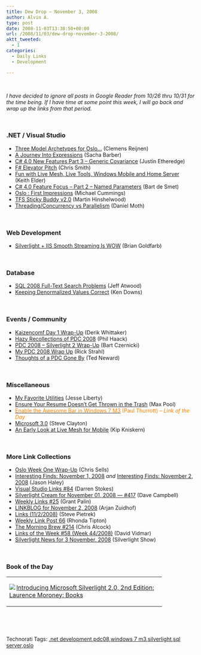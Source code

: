 ```yaml
---
title: Dew Drop – November 3, 2008
author: Alvin A.
type: post
date: 2008-11-03T13:38:50+00:00
url: /2008/11/03/dew-drop-november-3-2008/
aktt_tweeted:
  - 1
categories:
  - Daily Links
  - Development

---
```

&#160;

_I have decided to ignore all posts in Google Reader from 10/26 thru 10/31 for the time being. If I have time at some point this week, I will go back and wrap up the links from that period._

&#160;

### .NET / Visual Studio

  * <a target="_blank" href="http://www.clemensreijnen.nl/post/2008/11/Three-Model-Archetypes-for-Oslohellip%3b.aspx">Three Model Archetypes for Oslo&#8230;</a> (Clemens Reijnen)
  * <a target="_blank" href="http://sachabarber.net/?p=361">A Journey Into Expressions</a> (Sacha Barber)
  * <a target="_blank" href="http://www.codethinked.com/post/2008/10/31/C-40-New-Features-Part-3-Generic-Covariance.aspx">C# 4.0 New Features Part 3 &#8211; Generic Covariance</a> (Justin Etheredge)
  * <a target="_blank" href="http://blogs.msdn.com/chrsmith/archive/2008/11/01/f-elevator-pitch.aspx">F# Elevator Pitch</a> (Chris Smith)
  * <a target="_blank" href="http://keithelder.net/blog/archive/2008/11/01/Fun-with-Live-Mesh-Live-Tools-Windows-Mobile-and-Home.aspx">Fun with Live Mesh, Live Tools, Windows Mobile and Home Server</a> (Keith Elder)
  * <a target="_blank" href="http://bartdesmet.net/blogs/bart/archive/2008/11/01/c-4-0-feature-focus-part-2-named-parameters.aspx">C# 4.0 Feature Focus &#8211; Part 2 &#8211; Named Parameters</a> (Bart de Smet)
  * <a target="_blank" href="http://geekswithblogs.net/Mathoms/archive/2008/11/01/oslo--first-impressions.aspx">Oslo : First Impressions</a> (Michael Cummings)
  * <a target="_blank" href="http://blog.hinshelwood.com/archive/2008/11/03/tfs-sticky-buddy-v2.0.aspx">TFS Sticky Buddy v2.0</a> (Martin Hinshelwood)
  * <a target="_blank" href="http://www.danielmoth.com/Blog/2008/11/threadingconcurrency-vs-parallelism.html">Threading/Concurrency vs Parallelism</a> (Daniel Moth)

&#160;

### Web Development

  * <a target="_blank" href="http://blogs.msdn.com/bgold/archive/2008/11/01/silverlight-iis-smooth-streaming-is-wow.aspx">Silverlight + IIS Smooth Streaming Is WOW</a> (Brian Goldfarb)

&#160;

### Database

  * <a target="_blank" href="http://blog.stackoverflow.com/2008/11/sql-2008-full-text-search-problems/">SQL 2008 Full-Text Search Problems</a> (Jeff Atwood)
  * <a target="_blank" href="http://database-programmer.blogspot.com/2008/11/keeping-denormalized-values-correct.html">Keeping Denormalized Values Correct</a> (Ken Downs)

&#160;

### Events / Community

  * <a target="_blank" href="http://devlicio.us/blogs/derik_whittaker/archive/2008/11/01/kaizenconf-day-1-wrap-up.aspx">Kaizencomf Day 1 Wrap-Up</a> (Derik Whittaker)
  * <a target="_blank" href="http://haacked.com/archive/2008/11/01/pdc2008.aspx">Hazy Recollections of PDC 2008</a> (Phil Haack)
  * <a target="_blank" href="http://silverlighthack.com/post/2008/10/29/PDC-2008-Silverlight-2-WrapUp.aspx">PDC 2008 &#8211; Silverlight 2 Wrap-Up</a> (Bart Czernicki)
  * <a target="_blank" href="http://west-wind.com/weblog/posts/529598.aspx">My PDC 2008 Wrap Up</a> (Rick Strahl)
  * <a target="_blank" href="http://dotnet.dzone.com/news/thoughts-a-pdc-2008-gone-by">Thoughts of a PDC Gone By</a> (Ted Neward)

&#160;

### Miscellaneous

  * <a target="_blank" href="http://silverlight.net/blogs/jesseliberty/archive/2008/11/02/my-favorite-utilities.aspx">My Favorite Utilities</a> (Jesse Liberty)
  * <a target="_blank" href="http://www.codesqueeze.com/ensure-your-resume-doesnt-get-thrown-in-the-trash/">Ensure Your Resume Doesn&#8217;t Get Thrown in the Trash</a> (Max Pool)
  * <a target="_blank" href="http://community.winsupersite.com/blogs/paul/archive/2008/11/02/enable-the-awesome-bar-in-windows-7-m3.aspx"><font color="#ff8000">Enable the Awesome Bar in Windows 7 M3</font></a> <font color="#ff8000">(Paul Thurrott) <em>– Link of the Day</em></font>
  * <a target="_blank" href="http://blogs.msdn.com/stevecla01/archive/2008/11/02/microsoft-3-0.aspx">Microsoft 3.0</a> (Steve Clayton)
  * <a target="_blank" href="http://feedproxy.google.com/~r/liveside/~3/vAmNsEseDzs/an-early-look-at-live-mesh-for-mobile.aspx">An Early Look at Live Mesh for Mobile</a> (Kip Kniskern)

&#160;

### More Link Collections

  * <a target="_blank" href="http://www.sellsbrothers.com/news/showTopic.aspx?ixTopic=2197">Oslo Week One Wrap-Up</a> (Chris Sells)
  * <a target="_blank" href="http://jasonhaley.com/blog/archive/2008/11/01/142438.aspx">Interesting Finds: November 1, 2008</a>&#160;_and_&#160;<a target="_blank" href="http://jasonhaley.com/blog/archive/2008/11/02/142440.aspx">Interesting Finds: November 2, 2008</a> (Jason Haley)
  * <a target="_blank" href="http://visualstudiohacks.com/blog/visual-studio-links-84/">Visual Studio Links #84</a> (Darren Stokes)
  * <a target="_blank" href="http://geekswithblogs.net/WynApseTechnicalMusings/archive/2008/11/01/126490.aspx">Silverlight Cream for November 01, 2008 &#8212; #417</a> (Dave Campbell)
  * <a target="_blank" href="http://grantpalin.com/2008/11/02/weekly-links-25/">Weekly Links #25</a> (Grant Palin)
  * <a target="_blank" href="http://www.arjansworld.com/2008/11/02/linkblog-for-november-2-2008/">LINKBLOG for November 2, 2008</a> (Arjan Zuidhof)
  * <a target="_blank" href="http://spietrek.blogspot.com/2008/11/links-1122008.html">Links (11/2/2008)</a> (Steve Pietrek)
  * <a target="_blank" href="http://rtipton.wordpress.com/2008/11/02/weekly-link-post-66/">Weekly Link Post 66</a> (Rhonda Tipton)
  * <a target="_blank" href="http://blog.cwa.me.uk/2008/11/03/the-morning-brew-214/">The Morning Brew #214</a> (Chris Alcock)
  * <a target="_blank" href="http://vidmar.net/weblog/archive/2008/11/03/links-of-the-week-58week-442008.aspx">Links of the Week #58 (Week 44/2008)</a> (David Vidmar)
  * <a target="_blank" href="http://www.silverlightshow.net/news/Silverlight-News-for-3-November-2008.aspx">Silverlight News for 3 November, 2008</a> (Silverlight Show)

&#160;

### Book of the Day

<div style="padding-bottom: 0px; margin: 0px; padding-left: 0px; padding-right: 0px; display: inline; float: none; padding-top: 0px" id="scid:7dc1bd33-94bd-46fd-a20b-0131235bcd47:3961ef2f-f4f4-4b86-8b61-62d771688630" class="wlWriterEditableSmartContent">
  <table cellspacing="0" cellpadding="2" width="400" border="0" unselectable="on">
    <tr>
      <td valign="top" width="400">
        <p>
          <a title="Introducing Microsoft Silverlight 2.0, 2nd Edition: Laurence Moroney: Books" href="http://www.amazon.com/exec/obidos/ASIN/073562528X/alvinashcraft-20"><img data-recalc-dims="1" decoding="async" src="https://i0.wp.com/images.amazon.com/images/P/073562528X.01.MZZZZZZZ.jpg?w=660" border="0" align="left" style="float:left" />Introducing Microsoft Silverlight 2.0, 2nd Edition: Laurence Moroney: Books</a>
        </p>
      </td>
    </tr>
  </table>
</div>

&#160;

<div style="padding-bottom: 0px; margin: 0px; padding-left: 0px; padding-right: 0px; display: inline; float: none; padding-top: 0px" id="scid:C16BAC14-9A3D-4c50-9394-FBFEF7A93539:2b6b5a40-b9f9-4668-8cdc-4164648a01cd" class="wlWriterEditableSmartContent">
  <!--dotnetkickit-->
</div>

&#160;

<div style="padding-bottom: 0px; margin: 0px; padding-left: 0px; padding-right: 0px; display: inline; float: none; padding-top: 0px" id="scid:0767317B-992E-4b12-91E0-4F059A8CECA8:f35e89b7-6d11-4fd0-857f-705f75f0aeeb" class="wlWriterEditableSmartContent">
  Technorati Tags: <a href="http://technorati.com/tags/.net+development" rel="tag">.net development</a>,<a href="http://technorati.com/tags/pdc08" rel="tag">pdc08</a>,<a href="http://technorati.com/tags/windows+7+m3" rel="tag">windows 7 m3</a>,<a href="http://technorati.com/tags/silverlight" rel="tag">silverlight</a>,<a href="http://technorati.com/tags/sql+server" rel="tag">sql server</a>,<a href="http://technorati.com/tags/oslo" rel="tag">oslo</a>
</div>